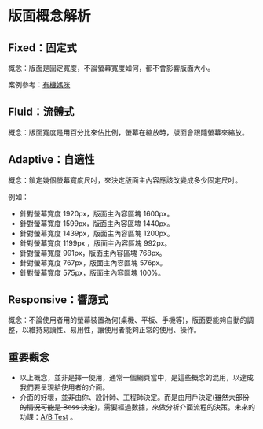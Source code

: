 # 版面概念解析

## Fixed：固定式

概念：版面是固定寬度，不論螢幕寬度如何，都不會影響版面大小。

案例參考：[有機媽咪](http://www.naturalmammy.com/)

## Fluid：流體式

概念：版面寬度是用百分比來佔比例，螢幕在縮放時，版面會跟隨螢幕來縮放。

## Adaptive：自適性

概念：鎖定幾個螢幕寬度尺吋，來決定版面主內容應該改變成多少固定尺吋。

例如：

* 針對螢幕寬度 1920px，版面主內容區塊 1600px。
* 針對螢幕寬度 1599px，版面主內容區塊 1440px。
* 針對螢幕寬度 1439px，版面主內容區塊 1200px。 
* 針對螢幕寬度 1199px ，版面主內容區塊 992px。
* 針對螢幕寬度 991px，版面主內容區塊 768px。
* 針對螢幕寬度 767px，版面主內容區塊 576px。
* 針對螢幕寬度 575px，版面主內容區塊 100%。

## Responsive：響應式

概念：不論使用者用的螢幕裝置為何\(桌機、平板、手機等\)，版面要能夠自動的調整，以維持易讀性、易用性，讓使用者能夠正常的使用、操作。

## 重要觀念

* 以上概念，並非是擇一使用，通常一個網頁當中，是這些概念的混用，以達成我們要呈現給使用者的介面。
* 介面的好壞，並非由你、設計師、工程師決定。而是由用戶決定\(~~雖然大部份的情況可能是 Boss 決定~~\)，需要經過數據，來做分析介面流程的決策。未來的功課：[A/B Test](https://support.google.com/optimize/answer/6211930?hl=en&ref_topic=6197696) 。

